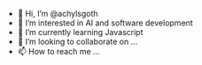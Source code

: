 - 👋 Hi, I’m @achylsgoth
- 👀 I’m interested in AI and software development
- 🌱 I’m currently learning Javascript
- 💞️ I’m looking to collaborate on ...
- 📫 How to reach me ...

<!---
achylsgoth/achylsgoth is a ✨ special ✨ repository because its `README.md` (this file) appears on your GitHub profile.
You can click the Preview link to take a look at your changes.
--->
